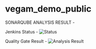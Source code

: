 # vegam_demo_public


<!-- [![Build Status](http://192.168.0.112:8080/buildStatus/icon?job=public_sonarqube_pipeline_pull)](http://192.168.0.112:8080/job/public_sonarqube_pipeline_pull/) -->

SONARQUBE ANALYSIS RESULT - 



Jenkins Status - ![Status](http://192.168.0.112:8080/buildStatus/icon?job=public_sonarqube_pipeline_pull)

Quality Gate Result - ![Analysis Result](http://192.168.0.112:8080/buildStatus/text?job=public_sonarqube_pipeline_pull)